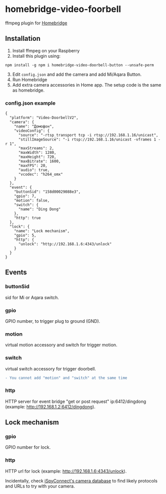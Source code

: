 # homebridge-video-foorbell

ffmpeg plugin for [Homebridge](https://github.com/nfarina/homebridge)

## Installation

1. Install ffmpeg on your Raspberry
2. Install this plugin using:

```
npm install -g npm i homebridge-video-doorbell-button --unsafe-perm
```

3. Edit `config.json` and add the camera and add Mi/Aqara Button.
4. Run Homebridge
5. Add extra camera accessories in Home app. The setup code is the same as homebridge.

### config.json example

```
{
  "platform": "Video-DoorbellV2",
  "camera": {
    "name": "Домофон",
    "videoConfig": {
      "source": "-rtsp_transport tcp -i rtsp://192.168.1.16/unicast",
      "stillImageSource": "-i rtsp://192.168.1.16/unicast -vframes 1 -r 1",
      "maxStreams": 2,
      "maxWidth": 1280,
      "maxHeight": 720,
      "maxBitrate": 1600,
      "maxFPS": 20,
      "audio": true,
      "vcodec": "h264_omx"
    }
  },
  "event": {
    "buttonSid": "158d00029088e3",
    "gpio": 7,
    "motion": false,
    "switch": {
      "name": "Ding Dong"
    },
    "http": true
  },
  "lock": {
    "name": "Lock mechanism",
    "gpio": 5,
    "http": {
      "unlock": "http://192.168.1.6:4343/unlock"
    }
  }
}
```

## Events

### buttonSid

sid for Mi or Aqara switch.

### gpio

GPIO number, to trigger plug to ground (GND).

### motion

virtual motion accessory and switch for trigger motion.

### switch

virtual switch accessory for trigger doorbell.

```diff
- You cannot add "motion" and "switch" at the same time
```

### http

HTTP server for event bridge "get or post request" ip:6412/dingdong (example: http://192.168.1.2:6412/dingdong).

## Lock mechanism

### gpio

GPIO number for lock.

### http

HTTP url for lock (example: http://192.168.1.6:4343/unlock).

Incidentally, check [iSpyConnect's camera database](https://www.ispyconnect.com/sources.aspx) to find likely protocols and URLs to try with your camera.

